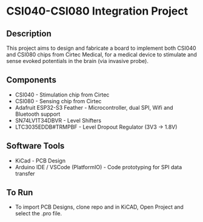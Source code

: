 # CSI040-CSI080 Integration Project

## Description
This project aims to design and fabricate a board to implement both CSI040 and CSI080 chips from Cirtec Medical, for a medical device to stimulate and sense evoked potentials in the brain (via invasive probe).

## Components
* CSI040 - Stimulation chip from Cirtec
* CSI080 - Sensing chip from Cirtec
* Adafruit ESP32-S3 Feather - Microcontroller, dual SPI, Wifi and Bluetooth support
* SN74LV1T34DBVR - Level Shifters
* LTC3035EDDB#TRMPBF - Level Dropout Regulator (3V3 -> 1.8V)

## Software Tools
* KiCad - PCB Design
* Arduino IDE / VSCode (PlatformIO) - Code prototyping for SPI data transfer

## To Run
* To import PCB Designs, clone repo and in KiCAD, Open Project and select the .pro file.
